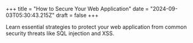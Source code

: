 +++
title = "How to Secure Your Web Application"
date = "2024-09-03T05:30:43.215Z"
draft = false
+++

  Learn essential strategies to protect your web application from common security threats like SQL injection and XSS.
        
